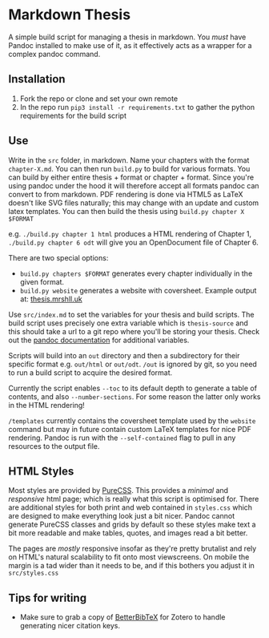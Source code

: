 # Markdown Thesis
A simple build script for managing a thesis in markdown. You *must* have Pandoc installed to make use of it, as it effectively acts as a wrapper for a complex pandoc command.

## Installation

1. Fork the repo or clone and set your own remote
2. In the repo run `pip3 install -r requirements.txt` to gather the python requirements for the build script

## Use
Write in the `src` folder, in markdown. Name your chapters with the format `chapter-X.md`. You can then run `build.py` to build for various formats. You can build by either entire thesis + format or chapter + format. Since you're using pandoc under the hood it will therefore accept all formats pandoc can convert to from markdown. PDF rendering is done via HTML5 as LaTeX doesn't like SVG files naturally; this may change with an update and custom latex templates. You can then build the thesis using `build.py chapter X $FORMAT`

e.g. `./build.py chapter 1 html` produces a HTML rendering of Chapter 1, `./build.py chapter 6 odt` will give you an OpenDocument file of Chapter 6.

There are two special options:
  + `build.py chapters $FORMAT` generates every chapter individually in the given format.
  + `build.py website` generates a website with coversheet. Example output at: [thesis.mrshll.uk](https://thesis.mrshll.uk)

Use `src/index.md` to set the variables for your thesis and build scripts. The build script uses precisely one extra variable which is `thesis-source` and this should take a url to a git repo where you'll be storing your thesis. Check out the [pandoc documentation](https://pandoc.org/MANUAL.html) for additional variables.

Scripts will build into an `out` directory and then a subdirectory for their specific format e.g. `out/html` or `out/odt`. `/out` is ignored by git, so you need to run a build script to acquire the desired format.

Currently the script enables `--toc` to its default depth to generate a table of contents, and also `--number-sections`. For some reason the latter only works in the HTML rendering!

`/templates` currently contains the coversheet template used by the `website` command but may in future contain custom LaTeX templates for nice PDF rendering. Pandoc is run with the `--self-contained` flag to pull in any resources to the output file.

## HTML Styles
Most styles are provided by [PureCSS](https://purecss.io/). This provides a *minimal* and *responsive* html page; which is really what this script is optimised for. There are additional styles for both print and web contained in `styles.css` which are designed to make everything look just a bit nicer. Pandoc cannot generate PureCSS classes and grids by default so these styles make text a bit more readable and make tables, quotes, and images read a bit better.

The pages are *mostly* responsive insofar as they're pretty brutalist and rely on HTML's natural scalability to fit onto most viewscreens. On mobile the margin is a tad wider than it needs to be, and if this bothers you adjust it in `src/styles.css`

## Tips for writing
+ Make sure to grab a copy of [BetterBibTeX](https://retorque.re/zotero-better-bibtex/installation/) for Zotero to handle generating nicer citation keys.
